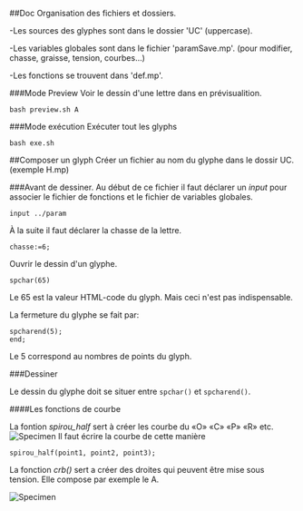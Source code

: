 ##Doc
Organisation des fichiers et dossiers.

-Les sources des glyphes sont dans le dossier 'UC' (uppercase).

-Les variables globales sont dans le fichier 'paramSave.mp'.
    (pour modifier, chasse, graisse, tension, courbes...)

-Les fonctions se trouvent dans 'def.mp'.


###Mode Preview
Voir le dessin d'une lettre dans en prévisualition.

    bash preview.sh A

###Mode exécution
Exécuter tout les glyphs

    bash exe.sh


##Composer un glyph
Créer un fichier au nom du glyphe dans le dossir UC.
(exemple H.mp)


###Avant de dessiner.
Au début de ce fichier il faut déclarer un *input* pour associer le fichier de fonctions et le fichier de variables globales.

```
input ../param

```

À la suite il faut déclarer la chasse de la lettre.

```
chasse:=6;
```

Ouvrir le dessin d'un glyphe.

```
spchar(65)
```
Le 65 est la valeur HTML-code du glyph. Mais ceci n'est pas indispensable.

La fermeture du glyphe se fait par:

```
spcharend(5);
end;
```
Le 5 correspond au nombres de points du glyph.

###Dessiner

Le dessin du glyphe doit se situer entre `spchar()` et `spcharend()`.

####Les fonctions de courbe

La fontion *spirou_half* sert à créer les courbe du «O» «C» «P» «R» etc.
![Specimen](/screenshot/spirou_half.png)
Il faut écrire la courbe de cette manière

```
spirou_half(point1, point2, point3);
```

La fonction *crb()* sert a créer des droites qui peuvent être mise sous tension.
Elle compose par exemple le A.

![Specimen](/screenshot/crb.png)





